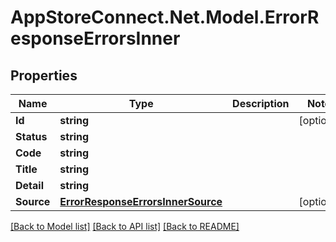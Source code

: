 # AppStoreConnect.Net.Model.ErrorResponseErrorsInner

## Properties

Name | Type | Description | Notes
------------ | ------------- | ------------- | -------------
**Id** | **string** |  | [optional] 
**Status** | **string** |  | 
**Code** | **string** |  | 
**Title** | **string** |  | 
**Detail** | **string** |  | 
**Source** | [**ErrorResponseErrorsInnerSource**](ErrorResponseErrorsInnerSource.md) |  | [optional] 

[[Back to Model list]](../README.md#documentation-for-models) [[Back to API list]](../README.md#documentation-for-api-endpoints) [[Back to README]](../README.md)

